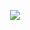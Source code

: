
<p align="center">
<img src="https://i.postimg.cc/mkH41h2b/Captura-de-tela-2025-09-30-230138.png">
</p>



